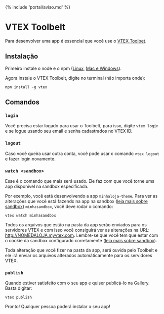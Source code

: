{% include 'portal/aviso.md' %}

# VTEX Toolbelt

Para desenvolver uma app é essencial que você use o [VTEX Toolbet](https://github.com/vtex/toolbelt).

## Instalação

Primeiro instale o node e o npm ([Linux](https://gist.github.com/isaacs/579814), [Mac e Windows](https://nodejs.org/download/)).

Agora instale o VTEX Toolbelt, digite no terminal (não importa onde):
```
npm install -g vtex
```

## Comandos

### `login`
Você precisa estar logado para usar o Toolbelt, para isso, digite `vtex login` e se logue usando seu email e senha cadastrados no VTEX ID.

### `logout`
Caso você queira usar outra conta, você pode usar o comando `vtex logout` e fazer login novamente.

### `watch <sandbox>`
Esse é o comando que mais será usado. Ele faz com que você torne uma app disponível na sandbox especificada.

Por exemplo, você está desenvolvendo a app `minhaloja-theme`. Para ver as alterações que você está fazendo na app na sandbox ([leia mais sobre sandbox](../fundacao/sandbox.md)) `minhasandbox`, você deve rodar o comando:

```
vtex watch minhasandbox
```

Todos os arquivos que estão na pasta da app serão enviados para os servidores VTEX e com isso você consiguirá ver as alterações na URL: http://NOMEDALOJA.myvtex.com. Lembre-se que você tem que estar com o cookie da sandbox configurado corretamente ([leia mais sobre sandbox](../fundacao/sandbox.md)).

Toda alteração que você fizer na pasta da app, será ouvida pelo Toolbelt e ele irá enviar os arquivos alterados automáticamente para os servidores VTEX.

### `publish`

Quando estiver satisfeito com o seu app e quiser publicá-lo na Gallery. Basta digitar:

```
vtex publish
```

Pronto! Qualquer pessoa poderá instalar o seu app!

